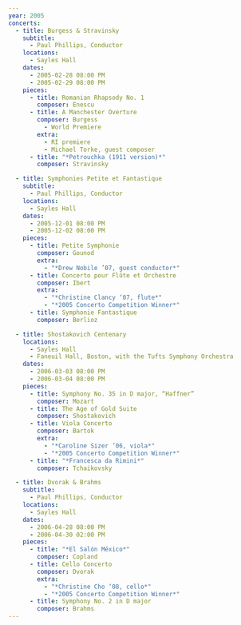 ```yaml
---
year: 2005
concerts:
  - title: Burgess & Stravinsky
    subtitle:
      - Paul Phillips, Conductor
    locations:
      - Sayles Hall
    dates:
      - 2005-02-28 08:00 PM
      - 2005-02-29 08:00 PM
    pieces:
      - title: Romanian Rhapsody No. 1
        composer: Enescu
      - title: A Manchester Overture
        composer: Burgess
          - World Premiere
        extra:
          - RI premiere
          - Michael Torke, guest composer
      - title: "*Petrouchka (1911 version)*"
        composer: Stravinsky

  - title: Symphonies Petite et Fantastique
    subtitle:
      - Paul Phillips, Conductor
    locations:
      - Sayles Hall
    dates:
      - 2005-12-01 08:00 PM
      - 2005-12-02 08:00 PM
    pieces:
      - title: Petite Symphonie
        composer: Gounod
        extra:
          - "*Drew Nobile ’07, guest conductor*"
      - title: Concerto pour Flûte et Orchestre
        composer: Ibert
        extra:
          - "*Christine Clancy ‘07, flute*"
          - "*2005 Concerto Competition Winner*"
      - title: Symphonie Fantastique
        composer: Berlioz

  - title: Shostakovich Centenary
    locations:
      - Sayles Hall
      - Faneuil Hall, Boston, with the Tufts Symphony Orchestra
    dates:
      - 2006-03-03 08:00 PM
      - 2006-03-04 08:00 PM
    pieces:
      - title: Symphony No. 35 in D major, “Haffner”
        composer: Mozart
      - title: The Age of Gold Suite
        composer: Shostakovich
      - title: Viola Concerto
        composer: Bartok
        extra:
          - "*Caroline Sizer ’06, viola*"
          - "*2005 Concerto Competition Winner*"
      - title: "*Francesca da Rimini*"
        composer: Tchaikovsky

  - title: Dvorak & Brahms
    subtitle:
      - Paul Phillips, Conductor
    locations:
      - Sayles Hall
    dates:
      - 2006-04-28 08:00 PM
      - 2006-04-30 02:00 PM
    pieces:
      - title: "*El Salón México*"
        composer: Copland
      - title: Cello Concerto
        composer: Dvorak
        extra:
          - "*Christine Cho ‘08, cello*"
          - "*2005 Concerto Competition Winner*"
      - title: Symphony No. 2 in D major
        composer: Brahms
---
```

